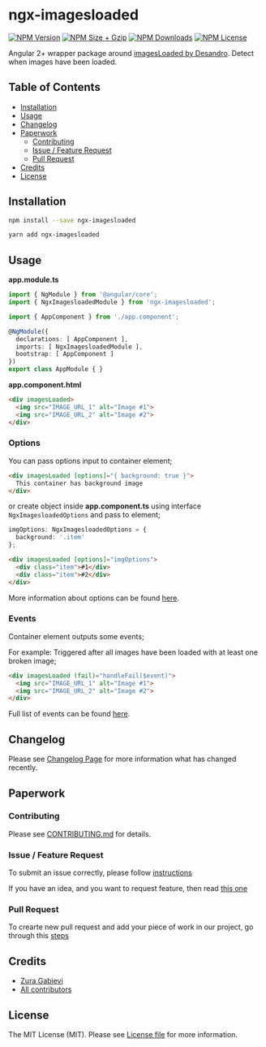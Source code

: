 # ngx-imagesloaded

[![NPM Version](https://img.shields.io/npm/v/ngx-imagesloaded.svg?style=flat-square)](https://www.npmjs.com/package/ngx-imagesloaded)
[![NPM Size + Gzip](https://img.shields.io/bundlephobia/minzip/ngx-imagesloaded.svg?style=flat-square)](https://www.npmjs.com/package/ngx-imagesloaded)
[![NPM Downloads](https://img.shields.io/npm/dt/ngx-imagesloaded.svg?style=flat-square)](https://www.npmjs.com/package/ngx-imagesloaded)
[![NPM License](https://img.shields.io/npm/l/ngx-imagesloaded.svg?style=flat-square)](https://www.npmjs.com/package/ngx-imagesloaded)

Angular 2+ wrapper package around [imagesLoaded by Desandro](https://imagesloaded.desandro.com). Detect when images have been loaded.

## Table of Contents
- [Installation](#installation)
- [Usage](#usage)
- [Changelog](#changelog)
- [Paperwork](#paperwork)
  - [Contributing](#contributing)
  - [Issue / Feature Request](#issue--feature-request)
  - [Pull Request](#pull-request)
- [Credits](#credits)
- [License](#license)

## Installation

```bash
npm install --save ngx-imagesloaded
```

```bash
yarn add ngx-imagesloaded
```

## Usage

**app.module.ts**

```ts
import { NgModule } from '@angular/core';
import { NgxImagesloadedModule } from 'ngx-imagesloaded';

import { AppComponent } from './app.component';

@NgModule({
  declarations: [ AppComponent ],
  imports: [ NgxImagesloadedModule ],
  bootstrap: [ AppComponent ]
})
export class AppModule { }
```

**app.component.html**

```html
<div imagesLoaded>
  <img src="IMAGE_URL_1" alt="Image #1">
  <img src="IMAGE_URL_2" alt="Image #2">
</div>
```

### Options

You can pass options input to container element;

```html
<div imagesLoaded [options]="{ background: true }">
  This container has background image
</div>
```

or create object inside **app.component.ts** using interface `NgxImagesloadedOptions` and pass to element;

```ts
imgOptions: NgxImagesloadedOptions = {
  background: '.item'
};
```

```html
<div imagesLoaded [options]="imgOptions">
  <div class="item">#1</div>
  <div class="item">#2</div>
</div>
```

More information about options can be found [here](https://imagesloaded.desandro.com/#background).

### Events

Container element outputs some events;

For example: Triggered after all images have been loaded with at least one broken image;

```html
<div imagesLoaded (fail)="handleFail($event)">
  <img src="IMAGE_URL_1" alt="Image #1">
  <img src="IMAGE_URL_2" alt="Image #2">
</div>
```

Full list of events can be found [here](https://imagesloaded.desandro.com/#events).

## Changelog

Please see [Changelog Page](https://github.com/zgabievi/ngx-imagesloaded/releases) for more information what has changed recently.

## Paperwork

### Contributing

Please see [CONTRIBUTING.md](https://github.com/zgabievi/ngx-imagesloaded/blob/master/CONTRIBUTING.md) for details.

### Issue / Feature Request

To submit an issue correctly, please follow [instructions](https://github.com/zgabievi/ngx-imagesloaded/blob/master/.github/ISSUE_TEMPLATE.md#bug-report)

If you have an idea, and you want to request feature, then read [this one](https://github.com/zgabievi/ngx-imagesloaded/blob/master/.github/ISSUE_TEMPLATE.md#feature-request)

### Pull Request

To crearte new pull request and add your piece of work in our project, go through this [steps](https://github.com/zgabievi/ngx-imagesloaded/blob/master/.github/PULL_REQUEST_TEMPLATE.md)

## Credits

- [Zura Gabievi](https://github.com/zgabievi)
- [All contributors](https://github.com/zgabievi/ngx-imagesloaded/graphs/contributors)

## License

The MIT License (MIT). Please see [License file](https://github.com/zgabievi/ngx-imagesloaded/blob/master/LICENSE) for more information.
